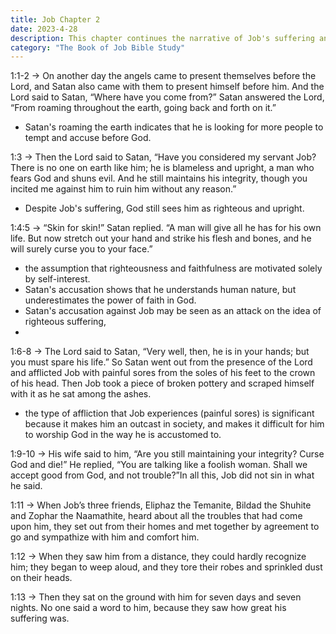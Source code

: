 ```yaml
---
title: Job Chapter 2
date: 2023-4-28
description: This chapter continues the narrative of Job's suffering and the ongoing test of his faith. Centering on Job's response to further trials and his interaction with his friends. Despite his intense suffering, Job maintains his integrity.
category: "The Book of Job Bible Study"
---
```


1:1-2 → On another day the angels came to present themselves before the Lord, and Satan also came with them to present himself before him. And the Lord said to Satan, “Where have you come from?” Satan answered the Lord, “From roaming throughout the earth, going back and forth on it.”

- Satan's roaming the earth indicates that he is looking for more people to tempt and accuse before God.

1:3 → Then the Lord said to Satan, “Have you considered my servant Job? There is no one on
earth like him; he is blameless and upright, a man who fears God and shuns evil. And he still maintains his integrity, though you incited me against him to ruin him without any reason.”

- Despite Job's suffering, God still sees him as righteous and upright.

1:4:5 → “Skin for skin!” Satan replied. “A man will give all he has for his own life. But now stretch out your hand and strike his flesh and bones, and he will surely curse you to your face.”

- the assumption that righteousness and faithfulness are motivated solely by self-interest.
- Satan's accusation shows that he understands human nature, but underestimates the power of faith in God.
- Satan's accusation against Job may be seen as an attack on the idea of righteous suffering,
-

1:6-8 → The Lord said to Satan, “Very well, then, he is in your hands; but you must spare his life.” So Satan went out from the presence of the Lord and afflicted Job with painful sores from the soles of his feet to the crown of his head. Then Job took a piece of broken pottery and scraped himself with it as he sat among the ashes.

- the type of affliction that Job experiences (painful sores) is significant because it makes him an outcast in society, and makes it difficult for him to worship God in the way he is accustomed to.

1:9-10 → His wife said to him, “Are you still maintaining your integrity? Curse God and die!” He replied, “You are talking like a foolish woman. Shall we accept good from God, and not trouble?”In all this, Job did not sin in what he said.

1:11 → When Job’s three friends, Eliphaz the Temanite, Bildad the Shuhite and Zophar the Naamathite, heard about all the troubles that had come upon him, they set out from
their homes and met together by agreement to go and sympathize with him and comfort him.

1:12 → When they saw him from a distance, they could hardly recognize him; they began to weep aloud, and they tore their robes and sprinkled dust on their heads.

1:13 → Then they sat on the ground with him for seven days and seven nights. No one said a word to him, because they saw how great his suffering was.
